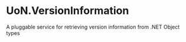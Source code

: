 # UoN.VersionInformation
A pluggable service for retrieving version information from .NET Object types
